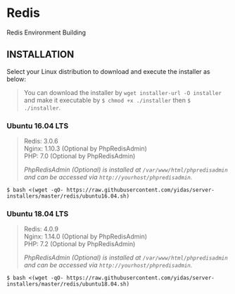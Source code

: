 Redis
=====

Redis Environment Building

INSTALLATION
------------

Select your Linux distribution to download and execute the installer as below:

> You can download the installer by `wget installer-url -O installer` and make it executable by `$ chmod +x ./installer` then `$ ./installer`.

### Ubuntu 16.04 LTS

> Redis: 3.0.6   
> Nginx: 1.10.3 (Optional by PhpRedisAdmin)  
> PHP: 7.0 (Optional by PhpRedisAdmin)   
>
> *PhpRedisAdmin (Optional) is installed at `/var/www/html/phpredisadmin` and can be accessed via `http://yourhost/phpredisadmin`.*

```
$ bash <(wget -qO- https://raw.githubusercontent.com/yidas/server-installers/master/redis/ubuntu16.04.sh)
```

### Ubuntu 18.04 LTS

> Redis: 4.0.9   
> Nginx: 1.14.0 (Optional by PhpRedisAdmin)  
> PHP: 7.2 (Optional by PhpRedisAdmin)   
>
> *PhpRedisAdmin (Optional) is installed at `/var/www/html/phpredisadmin` and can be accessed via `http://yourhost/phpredisadmin`.*

```
$ bash <(wget -qO- https://raw.githubusercontent.com/yidas/server-installers/master/redis/ubuntu18.04.sh)
```
